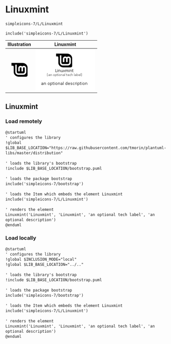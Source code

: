 # Linuxmint


```text
simpleicons-7/L/Linuxmint
```

```text
include('simpleicons-7/L/Linuxmint')
```



| Illustration | Linuxmint |
| :---: | :---: |
| ![illustration for Illustration](../../simpleicons-7/L/Linuxmint.png) | ![illustration for Linuxmint](../../simpleicons-7/L/Linuxmint.Local.png) |




## Linuxmint

### Load remotely
```plantuml
@startuml
' configures the library
!global $LIB_BASE_LOCATION="https://raw.githubusercontent.com/tmorin/plantuml-libs/master/distribution"

' loads the library's bootstrap
!include $LIB_BASE_LOCATION/bootstrap.puml

' loads the package bootstrap
include('simpleicons-7/bootstrap')

' loads the Item which embeds the element Linuxmint
include('simpleicons-7/L/Linuxmint')

' renders the element
Linuxmint('Linuxmint', 'Linuxmint', 'an optional tech label', 'an optional description')
@enduml
```

### Load locally
```plantuml
@startuml
' configures the library
!global $INCLUSION_MODE="local"
!global $LIB_BASE_LOCATION="../.."

' loads the library's bootstrap
!include $LIB_BASE_LOCATION/bootstrap.puml

' loads the package bootstrap
include('simpleicons-7/bootstrap')

' loads the Item which embeds the element Linuxmint
include('simpleicons-7/L/Linuxmint')

' renders the element
Linuxmint('Linuxmint', 'Linuxmint', 'an optional tech label', 'an optional description')
@enduml
```

